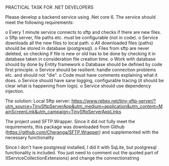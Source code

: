PRACTICAL TASK FOR .NET DEVELOPERS

Please develop a backend service using .Net core 6. The service should meet the
following requirements:

o Every 1 minute service connects to sftp and checks if there are new files.
o Sftp server, file paths etc. must be configurable (not in code).
o Service downloads all the new files to local path.
o All downloaded files (paths) should be stored in database (postgresql).
o Files from sftp are never deleted, so checking if file is new or old has to be done
by checking it in database taken in consideration file creation time.
o Work with database should by done by Entity framework
o Database should be defined by code first principle.
o Service should be resilient: handle connection problems etc. and should not
"die".
o Code must have comments explaining what it does.
o Service should have sane logging, configurable tracing (it should be clear what is
happening from logs).
o Service should use dependency injection.

The solution:
Local Sftp server:
https://www.rebex.net/tiny-sftp-server/?utm_source=TinySftpServerApp&utm_medium=application&utm_content=MainScreenLink&utm_campaign=TinySftpServerAppLinks

The project used SFTP.Wrapper. Since it did not fully meet the requirements, 
this package was downloaded from Github (https://github.com/Cheranga/SFTP.Wrapper) 
and supplemented with the necessary functionality

Since I don't have postgresql installed, I did it with SqLite, but postgresql functionality is included. 
You just need to comment out the quoted part of (IServiceCollectionExtensions) and change the connectionstring